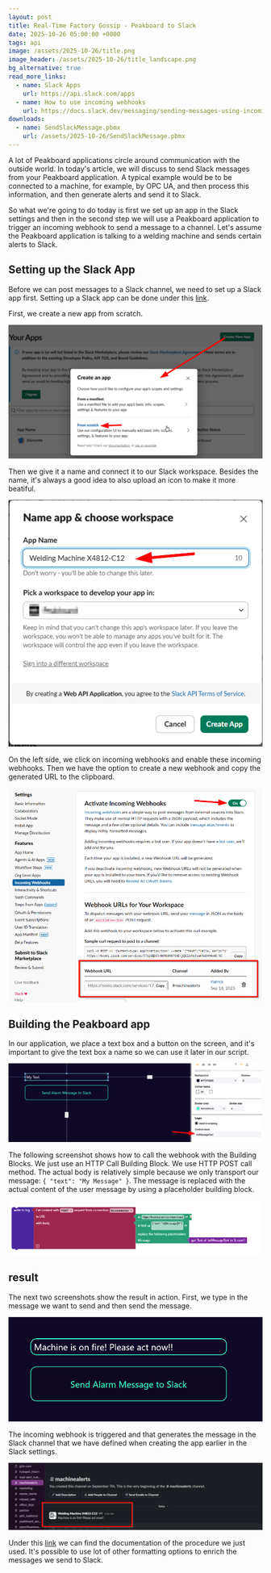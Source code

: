 ```yaml
---
layout: post
title: Real-Time Factory Gossip - Peakboard to Slack
date: 2025-10-26 05:00:00 +0000
tags: api
image: /assets/2025-10-26/title.png
image_header: /assets/2025-10-26/title_landscape.png
bg_alternative: true
read_more_links:
  - name: Slack Apps
    url: https://api.slack.com/apps
  - name: How to use incoming webhooks
    url: https://docs.slack.dev/messaging/sending-messages-using-incoming-webhooks
downloads:
  - name: SendSlackMessage.pbmx
    url: /assets/2025-10-26/SendSlackMessage.pbmx
---
```

A lot of Peakboard applications circle around communication with the outside world. In today's article, we will discuss to send Slack messages from your Peakboard application. A typical example would be to be connected to a machine, for example, by OPC UA, and then process this information, and then  generate alerts and send it to Slack. 

So what we're going to do today is first we set up an app in the Slack settings and then in the second step we will use a Peakboard application to trigger an incoming webhook to send a message to a channel. Let's assume the Peakboard application is talking to a welding machine and sends certain alerts to Slack.

## Setting up the Slack App

Before we can post messages to a Slack channel, we need to set up a Slack app first. Setting up a Slack app can be done under this [link](https://api.slack.com/apps). 

First, we create a new app from scratch. 

![image](/assets/2025-10-26/slack-create-app-from-scratch.png)

Then we give it a name and connect it to our Slack workspace. Besides the name, it's always a good idea to also upload an icon to make it more beatiful. 

![image](/assets/2025-10-26/slack-app-name-and-workspace.png)

On the left side, we click on incoming webhooks and enable these incoming webhooks. Then we have the option to create a new webhook and copy the generated URL to the clipboard. 

![image](/assets/2025-10-26/slack-enable-incoming-webhooks.png)

## Building the Peakboard app

In our application, we place a text box and a button on the screen, and it's important to give the text box a name so we can use it later in our script. 

![image](/assets/2025-10-26/peakboard-app-text-box-setup.png)

The following screenshot shows how to call the webhook with the Building Blocks. We just use an HTTP Call Building Block. We use HTTP POST call method. The actual body is relatively simple because we only transport our message: `{ "text": "My Message" }`. The message is replaced with the actual content of the user message by using a placeholder building block. 

![image](/assets/2025-10-26/peakboard-http-call-webhook-setup.png)

## result

The next two screenshots show the result in action. First, we type in the message we want to send and then send the message. 

![image](/assets/2025-10-26/peakboard-send-message-interface.png)

The incoming webhook is triggered and that generates the message in the Slack channel that we have defined when creating the app earlier in the Slack settings. 

![image](/assets/2025-10-26/slack-channel-message-result.png)

Under this [link](https://docs.slack.dev/messaging/sending-messages-using-incoming-webhooks) we can find the documentation of the procedure we just used. It's  possible to use lot of other formatting options to enrich the messages we send to Slack. 
